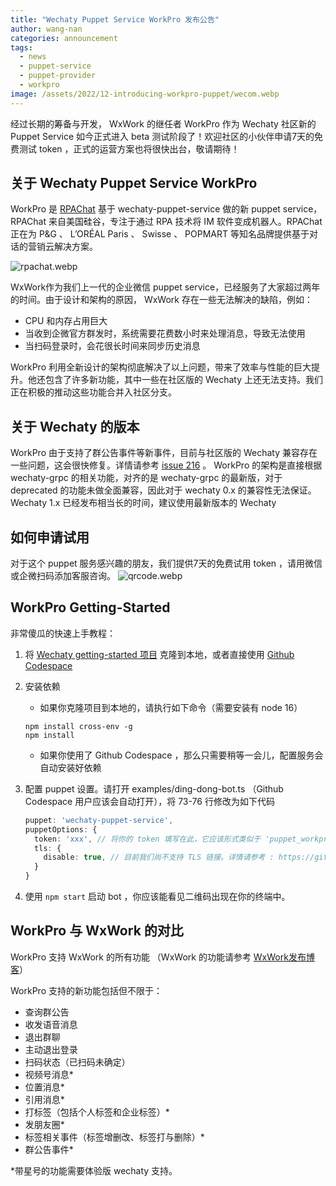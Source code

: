 ```yaml
---
title: "Wechaty Puppet Service WorkPro 发布公告"
author: wang-nan
categories: announcement
tags:
  - news
  - puppet-service
  - puppet-provider
  - workpro
image: /assets/2022/12-introducing-workpro-puppet/wecom.webp
---
```


经过长期的筹备与开发， WxWork 的继任者 WorkPro 作为 Wechaty 社区新的 Puppet Service 如今正式进入 beta 测试阶段了！欢迎社区的小伙伴申请7天的免费测试 token ，正式的运营方案也将很快出台，敬请期待！

## 关于 Wechaty Puppet Service WorkPro

WorkPro 是 [RPAChat](http://rpachat.com/) 基于 wechaty-puppet-service 做的新 puppet service，RPAChat 来自美国硅谷，专注于通过 RPA 技术将 IM 软件变成机器人。RPAChat 正在为 P&G 、 L’ORÉAL Paris 、 Swisse 、 POPMART 等知名品牌提供基于对话的营销云解决方案。

![rpachat.webp](/assets/2022/12-introducing-workpro-puppet/rpachat.webp)

WxWork作为我们上一代的企业微信 puppet service，已经服务了大家超过两年的时间。由于设计和架构的原因， WxWork 存在一些无法解决的缺陷，例如：

- CPU 和内存占用巨大
- 当收到企微官方群发时，系统需要花费数小时来处理消息，导致无法使用
- 当扫码登录时，会花很长时间来同步历史消息

WorkPro 利用全新设计的架构彻底解决了以上问题，带来了效率与性能的巨大提升。他还包含了许多新功能，其中一些在社区版的 Wechaty 上还无法支持。我们正在积极的推动这些功能合并入社区分支。

## 关于 Wechaty 的版本

WorkPro 由于支持了群公告事件等新事件，目前与社区版的 Wechaty 兼容存在一些问题，这会很快修复。详情请参考 [issue 216](https://github.com/wechaty/puppet-service/issues/216) 。
WorkPro 的架构是直接根据 wechaty-grpc 的相关功能，对齐的是 wechaty-grpc 的最新版，对于 deprecated 的功能未做全面兼容，因此对于 wechaty 0.x 的兼容性无法保证。 Wechaty 1.x 已经发布相当长的时间，建议使用最新版本的 Wechaty

## 如何申请试用

对于这个 puppet 服务感兴趣的朋友，我们提供7天的免费试用 token ，请用微信或企微扫码添加客服咨询。
![qrcode.webp](/assets/2022/12-introducing-workpro-puppet/qrcode.webp)

## WorkPro Getting-Started

非常傻瓜的快速上手教程：

1. 将 [Wechaty getting-started 项目](https://github.com/wechaty/getting-started) 克隆到本地，或者直接使用 [Github Codespace](https://github.com/codespaces/new?hide_repo_select=true&ref=main&repo=78732688)
2. 安装依赖

    - 如果你克隆项目到本地的，请执行如下命令（需要安装有 node 16）

    ```shell
    npm install cross-env -g
    npm install
    ```

    - 如果你使用了 Github Codespace ，那么只需要稍等一会儿，配置服务会自动安装好依赖

3. 配置 puppet 设置。请打开 examples/ding-dong-bot.ts （Github Codespace 用户应该会自动打开），将 73-76 行修改为如下代码

    ```ts
    puppet: 'wechaty-puppet-service',
    puppetOptions: {
      token: 'xxx', // 将你的 token 填写在此，它应该形式类似于 'puppet_workpro_xxxxxx'
      tls: {
        disable: true, // 目前我们尚不支持 TLS 链接。详情请参考 : https://github.com/wechaty/puppet-service/issues/160
      }
    }
    ```

4. 使用 ```npm start``` 启动 bot ，你应该能看见二维码出现在你的终端中。

## WorkPro 与 WxWork 的对比

WorkPro 支持 WxWork 的所有功能 （WxWork 的功能请参考 [WxWork发布博客](https://wechaty.js.org/2020/12/07/puppet-wxwork-beta-release/)）

WorkPro 支持的新功能包括但不限于：

- 查询群公告
- 收发语音消息
- 退出群聊
- 主动退出登录
- 扫码状态（已扫码未确定）
- 视频号消息*
- 位置消息*
- 引用消息*
- 打标签（包括个人标签和企业标签）*
- 发朋友圈*
- 标签相关事件（标签增删改、标签打与删除）*
- 群公告事件*

*带星号的功能需要体验版 wechaty 支持。
